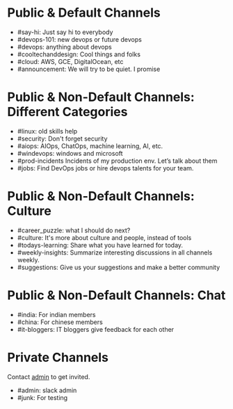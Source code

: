 # Public & Default Channels
- #say-hi: Just say hi to everybody
- #devops-101: new devops or future devops
- #devops: anything about devops
- #cooltechanddesign: Cool things and folks
- #cloud: AWS, GCE, DigitalOcean, etc
- #announcement: We will try to be quiet. I promise

# Public & Non-Default Channels: Different Categories
- #linux: old skills help
- #security: Don't forget security
- #aiops: AIOps, ChatOps, machine learning, AI, etc.
- #windevops: windows and microsoft
- #prod-incidents Incidents of my production env. Let’s talk about them
- #jobs: Find DevOps jobs or hire devops talents for your team.

# Public & Non-Default Channels: Culture
- #career_puzzle: what I should do next?
- #culture: It's more about culture and people, instead of tools
- #todays-learning: Share what you have learned for today.
- #weekly-insights: Summarize interesting discussions in all channels weekly.
- #suggestions: Give us your suggestions and make a better community

# Public & Non-Default Channels: Chat
- #india: For indian members
- #china: For chinese members
- #it-bloggers: IT bloggers give feedback for each other

# Private Channels
Contact [admin](./admin.md) to get invited.
- #admin: slack admin
- #junk: For testing
